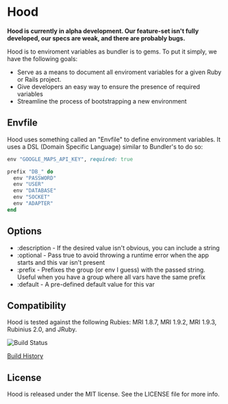 # Hood

**Hood is currently in alpha development. Our feature-set isn't fully developed,
our specs are weak, and there are probably bugs.**

Hood is to enviroment variables as bundler is to gems. To put it simply, we have
the following goals:

* Serve as a means to document all enviroment variables for a given Ruby or
  Rails project.
* Give developers an easy way to ensure the presence of required variables
* Streamline the process of bootstrapping a new environment

## Envfile

Hood uses something called an "Envfile" to define environment variables. It uses
a DSL (Domain Specific Language) similar to Bundler's to do so:

```ruby
env "GOOGLE_MAPS_API_KEY", required: true

prefix "DB_" do
  env "PASSWORD"
  env "USER"
  env "DATABASE"
  env "SOCKET"
  env "ADAPTER"
end
```

## Options
* :description - If the desired value isn't obvious, you can include a string
* :optional - Pass true to avoid throwing a runtime error when the app starts and this var isn't present
* :prefix - Prefixes the group (or env I guess) with the passed string. Useful when you have a group where all vars have the same prefix
* :default - A pre-defined default value for this var

## Compatibility

Hood is tested against the following Rubies: MRI 1.8.7, MRI 1.9.2, MRI 1.9.3,
Rubinius 2.0, and JRuby.

![Build Status](https://secure.travis-ci.org/bloudermilk/hood.png?branch=master&.png)

[Build History](http://travis-ci.org/#!/bloudermilk/hood)


## License

Hood is released under the MIT license. See the LICENSE file for more
info.
